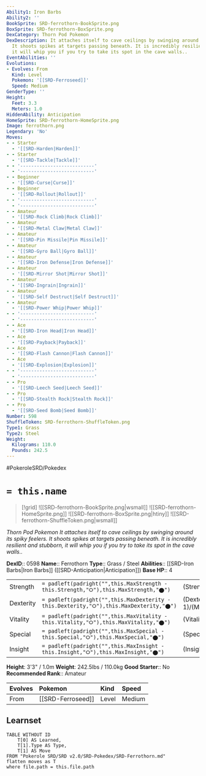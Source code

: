 ```yaml
---
Ability1: Iron Barbs
Ability2: ''
BookSprite: SRD-ferrothorn-BookSprite.png
BoxSprite: SRD-ferrothorn-BoxSprite.png
DexCategory: Thorn Pod Pokemon
DexDescription: It attaches itself to cave ceilings by swinging around its spiky feelers.
  It shoots spikes at targets passing beneath. It is incredibly resilient and stubborn,
  it will whip you if you try to take its spot in the cave walls..
EventAbilities: ''
Evolutions:
- Evolves: From
  Kind: Level
  Pokemon: '[[SRD-Ferroseed]]'
  Speed: Medium
GenderType: ''
Height:
  Feet: 3.3
  Meters: 1.0
HiddenAbility: Anticipation
HomeSprite: SRD-ferrothorn-HomeSprite.png
Image: ferrothorn.png
Legendary: 'No'
Moves:
- - Starter
  - '[[SRD-Harden|Harden]]'
- - Starter
  - '[[SRD-Tackle|Tackle]]'
- - '---------------------------'
  - '---------------------------'
- - Beginner
  - '[[SRD-Curse|Curse]]'
- - Beginner
  - '[[SRD-Rollout|Rollout]]'
- - '---------------------------'
  - '---------------------------'
- - Amateur
  - '[[SRD-Rock Climb|Rock Climb]]'
- - Amateur
  - '[[SRD-Metal Claw|Metal Claw]]'
- - Amateur
  - '[[SRD-Pin Missile|Pin Missile]]'
- - Amateur
  - '[[SRD-Gyro Ball|Gyro Ball]]'
- - Amateur
  - '[[SRD-Iron Defense|Iron Defense]]'
- - Amateur
  - '[[SRD-Mirror Shot|Mirror Shot]]'
- - Amateur
  - '[[SRD-Ingrain|Ingrain]]'
- - Amateur
  - '[[SRD-Self Destruct|Self Destruct]]'
- - Amateur
  - '[[SRD-Power Whip|Power Whip]]'
- - '---------------------------'
  - '---------------------------'
- - Ace
  - '[[SRD-Iron Head|Iron Head]]'
- - Ace
  - '[[SRD-Payback|Payback]]'
- - Ace
  - '[[SRD-Flash Cannon|Flash Cannon]]'
- - Ace
  - '[[SRD-Explosion|Explosion]]'
- - '---------------------------'
  - '---------------------------'
- - Pro
  - '[[SRD-Leech Seed|Leech Seed]]'
- - Pro
  - '[[SRD-Stealth Rock|Stealth Rock]]'
- - Pro
  - '[[SRD-Seed Bomb|Seed Bomb]]'
Number: 598
ShuffleToken: SRD-ferrothorn-ShuffleToken.png
Type1: Grass
Type2: Steel
Weight:
  Kilograms: 110.0
  Pounds: 242.5
---
```


#PokeroleSRD/Pokedex

# `= this.name`

> [!grid]
> ![[SRD-ferrothorn-BookSprite.png|wsmall]]
> ![[SRD-ferrothorn-HomeSprite.png]]
> ![[SRD-ferrothorn-BoxSprite.png|htiny]]
> ![[SRD-ferrothorn-ShuffleToken.png|wsmall]]


*Thorn Pod Pokemon*
*It attaches itself to cave ceilings by swinging around its spiky feelers. It shoots spikes at targets passing beneath. It is incredibly resilient and stubborn, it will whip you if you try to take its spot in the cave walls..*

**DexID**:: 0598
**Name**:: Ferrothorn
**Type**:: Grass / Steel
**Abilities**:: [[SRD-Iron Barbs|Iron Barbs]] ([[SRD-Anticipation|Anticipation]])
**Base HP**:: 4

|           |                                                                                        |                                          |
| --------- | -------------------------------------------------------------------------------------- | ---------------------------------------- |
| Strength  | `= padleft(padright("",this.MaxStrength - this.Strength,"⭘"),this.MaxStrength,"⬤")`    | (Strength::3)/(MaxStrength::6)   |
| Dexterity | `= padleft(padright("",this.MaxDexterity - this.Dexterity,"⭘"),this.MaxDexterity,"⬤")` | (Dexterity:: 1)/(MaxDexterity::3) |
| Vitality  | `= padleft(padright("",this.MaxVitality - this.Vitality,"⭘"),this.MaxVitality,"⬤")`    | (Vitality::3)/(MaxVitality::7)   |
| Special   | `= padleft(padright("",this.MaxSpecial - this.Special,"⭘"),this.MaxSpecial,"⬤")`       | (Special::2)/(MaxSpecial::4)     |
| Insight   | `= padleft(padright("",this.MaxInsight - this.Insight,"⭘"),this.MaxInsight,"⬤")`       | (Insight::3)/(MaxInsight::6)     |

**Height**: 3'3" / 1.0m
**Weight**: 242.5lbs / 110.0kg
**Good Starter**:: No
**Recommended Rank**:: Amateur

| Evolves   | Pokemon           | Kind   | Speed   |
|:----------|:------------------|:-------|:--------|
| From      | [[SRD-Ferroseed]] | Level  | Medium  |

## Learnset

```dataview
TABLE WITHOUT ID
    T[0] AS Learned,
    T[1].Type AS Type,
    T[1] AS Move
FROM "Pokerole SRD/SRD v2.0/SRD-Pokedex/SRD-Ferrothorn.md"
flatten moves as T
where file.path = this.file.path
```
